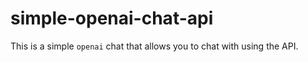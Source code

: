 # simple-openai-chat-api
This is a simple `openai` chat that allows you to chat with using the API. 
